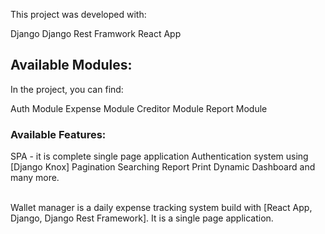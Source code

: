 This project was developed with:

Django
Django Rest Framwork
React App

## Available Modules:

In the project, you can find:

Auth Module
Expense Module
Creditor Module
Report Module


### Available Features:

SPA - it is complete single page application
Authentication system using [Django Knox]
Pagination
Searching
Report Print 
Dynamic Dashboard and many more.


<br />
Wallet manager is a daily expense tracking system build with [React App, Django, Django Rest Framework]. It is a single page application.